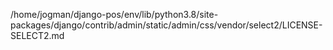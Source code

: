 /home/jogman/django-pos/env/lib/python3.8/site-packages/django/contrib/admin/static/admin/css/vendor/select2/LICENSE-SELECT2.md